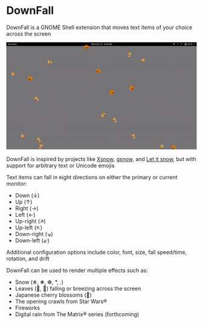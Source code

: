 # DownFall
DownFall is a GNOME Shell extension that moves text items of your choice across the screen  

!["Picture"](./media/DownFall.gif)

DownFall is inspired by projects like [Xsnow](https://janswaal.home.xs4all.nl/Xsnow/), [gsnow](https://extensions.gnome.org/extension/1156/gsnow/), and [Let it snow](https://bitbucket.org/matban/let-it-snow), but with support for arbitrary text or Unicode emojis

Text items can fall in eight directions on either the primary or current monitor:  
* Down (↓)
* Up (↑)
* Right (→)
* Left (←)
* Up-right (↗)
* Up-left (↖)
* Down-right (↘)
* Down-left (↙)

Additional configuration options include color, font, size, fall speed/time, rotation, and drift

DownFall can be used to render multiple effects such as:  
* Snow (❄, ❅, ❆, *, .)
* Leaves (🍁️, 🍂️) falling or breezing across the screen
* Japanese cherry blossoms (🌸️)
* The opening crawls from Star Wars®
* Fireworks
* Digital rain from The Matrix® series (forthcoming)
